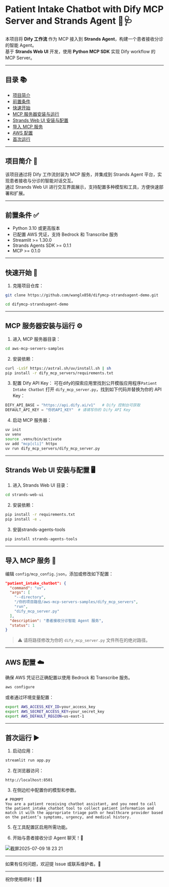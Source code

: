 # Patient Intake Chatbot with Dify MCP Server and Strands Agent 🤖🩺

本项目将 **Dify 工作流** 作为 MCP 接入到 **Strands Agent**，构建一个患者接收分诊的智能 Agent。  
基于 **Strands Web UI** 开发，使用 **Python MCP SDK** 实现 Dify workflow 的 MCP Server。

---

## 目录 📚

- [项目简介](#项目简介)
- [前置条件](#前置条件)
- [快速开始](#快速开始)
- [MCP 服务器安装与运行](#mcp-服务器安装与运行)
- [Strands Web UI 安装与配置](#strands-web-ui-安装与配置)
- [导入 MCP 服务](#导入-mcp-服务)
- [AWS 配置](#aws-配置)
- [首次运行](#首次运行)

---

## 项目简介 📝

该项目通过将 Dify 工作流封装为 MCP 服务，并集成到 Strands Agent 平台，实现患者接收与分诊的智能对话交互。  
通过 Strands Web UI 进行交互界面展示，支持配置多种模型和工具，方便快速部署和扩展。

---

## 前置条件 ✅

- Python 3.10 或更高版本
- 已配置 AWS 凭证，支持 Bedrock 和 Transcribe 服务
- Streamlit >= 1.30.0
- Strands Agents SDK >= 0.1.1
- MCP >= 0.1.0

---

## 快速开始 🚀

1. 克隆项目仓库：

```bash
git clone https://github.com/wanglx858/difymcp-strandsagent-demo.git

cd difymcp-strandsagent-demo
````

---

## MCP 服务器安装与运行 ⚙️

1. 进入 MCP 服务器目录：

```bash
cd aws-mcp-servers-samples
```

2. 安装依赖：

```bash
curl -LsSf https://astral.sh/uv/install.sh | sh
pip install -r dify_mcp_servers/requirements.txt
```

3. 配置 Dify API Key：
可在dify的探索应用里找到公开模版应用程序`Patient Intake Chatbot`
打开 `dify_mcp_server.py`，找到如下代码并替换为你的 API Key：

```python
DIFY_API_BASE = "https://api.dify.ai/v1"   # Dify 控制台可获取
DEFAULT_API_KEY = "你的API_KEY"  # 请填写你的 Dify API Key
```

4. 启动 MCP 服务器：

```bash
uv init
uv venv
source .venv/bin/activate
uv add "mcp[cli]" httpx
uv run dify_mcp_servers/dify_mcp_server.py
```

---

## Strands Web UI 安装与配置 🖥️

1. 进入 Strands Web UI 目录：

```bash
cd strands-web-ui
```

2. 安装依赖：

```bash
pip install -r requirements.txt
pip install -e .
```

3. 安装strands-agents-tools
```bash
pip install strands-agents-tools
```

---

## 导入 MCP 服务 🔌

编辑 `config/mcp_config.json`，添加或修改如下配置：

```json
"patient_intake_chatbot": {
  "command": "uv",
  "args": [
    "--directory",
    "/你的项目路径/aws-mcp-servers-samples/dify_mcp_servers", 
    "run",
    "dify_mcp_server.py"
  ],
  "description": "患者接收分诊智能 Agent 服务",
  "status": 1
}
```

> ⚠️ 请将路径修改为你的 `dify_mcp_server.py` 文件所在的绝对路径。

---

## AWS 配置 ☁️

确保 AWS 凭证已正确配置以使用 Bedrock 和 Transcribe 服务。

```bash
aws configure
```

或者通过环境变量配置：

```bash
export AWS_ACCESS_KEY_ID=your_access_key
export AWS_SECRET_ACCESS_KEY=your_secret_key
export AWS_DEFAULT_REGION=us-east-1
```

---

## 首次运行 ▶️

1. 启动应用：

```bash
streamlit run app.py
```

2. 在浏览器访问：

```
http://localhost:8501
```

3. 在侧边栏中配置你的模型和参数。

```
# PROMPT
You are a patient receiving chatbot assistant, and you need to call the patient_intake_chatbot tool to collect patient information and match it with the appropriate triage path or healthcare provider based on the patient’s symptoms, urgency, and medical history.

```

5. 在工具配置区启用所需功能。

6. 开始与患者接收分诊 Agent 聊天！💬

![截屏2025-07-09 18 23 21](https://github.com/user-attachments/assets/68b69c58-ddca-4042-8191-879b9f2d1c74)

---

如果有任何问题，欢迎提 Issue 或联系维护者。📩

---

祝你使用顺利！🚀✨

